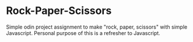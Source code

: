 # Rock-Paper-Scissors
Simple odin project assignment to make "rock, paper, scissors" with simple Javascript. Personal purpose of this is a refresher to Javascript.
